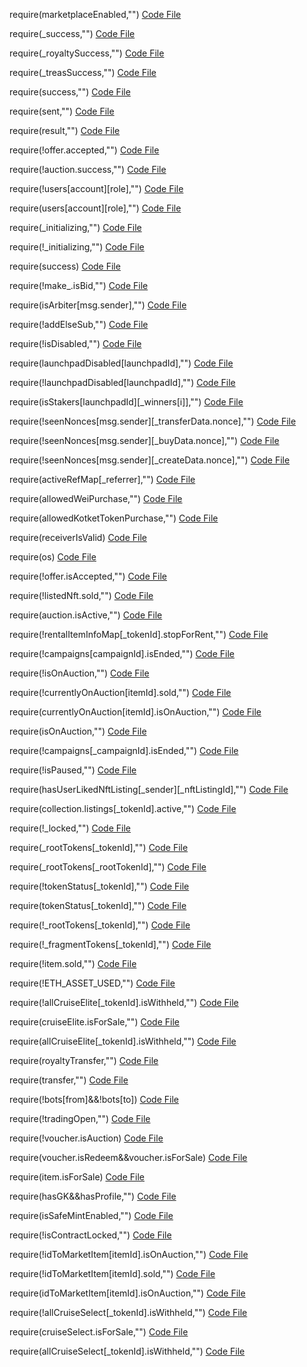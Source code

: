 require(marketplaceEnabled,"")
[Code File](../../contracts/mainnet/c7/C7ddD330A9aE4870d4100363846fE84b40d01e37_NFTMarketplace.sol#L180)

require(_success,"")
[Code File](../../contracts/mainnet/c7/C7ddD330A9aE4870d4100363846fE84b40d01e37_NFTMarketplace.sol#L298)

require(_royaltySuccess,"")
[Code File](../../contracts/mainnet/c7/C7ddD330A9aE4870d4100363846fE84b40d01e37_NFTMarketplace.sol#L419)

require(_treasSuccess,"")
[Code File](../../contracts/mainnet/c7/C7ddD330A9aE4870d4100363846fE84b40d01e37_NFTMarketplace.sol#L426)

require(success,"")
[Code File](../../contracts/mainnet/c7/C7ddD330A9aE4870d4100363846fE84b40d01e37_NFTMarketplace.sol#L999)

require(sent,"")
[Code File](../../contracts/mainnet/c7/c731d111023b11EB39606B672Be35f20C6D88Af1_NFTMarketplace.sol#L641)

require(result,"")
[Code File](../../contracts/mainnet/74/74a165e5c6548a0acdaf41cb14b87f8873767724_DreamMarketplace.sol#L537)

require(!offer.accepted,"")
[Code File](../../contracts/mainnet/61/611F183e3Bf5bAb879F9182d290eA3d6b1d36cB5_LoveNFTMarketplace.sol#L206)

require(!auction.success,"")
[Code File](../../contracts/mainnet/61/611F183e3Bf5bAb879F9182d290eA3d6b1d36cB5_LoveNFTMarketplace.sol#L446)

require(!users[account][role],"")
[Code File](../../contracts/mainnet/61/611F183e3Bf5bAb879F9182d290eA3d6b1d36cB5_LoveNFTMarketplace.sol#L1254)

require(users[account][role],"")
[Code File](../../contracts/mainnet/61/611F183e3Bf5bAb879F9182d290eA3d6b1d36cB5_LoveNFTMarketplace.sol#L1261)

require(_initializing,"")
[Code File](../../contracts/mainnet/60/60c19bc4f6b9e31e13cc648a3f84b57ad811c832_NftMarketplace.sol#L149)

require(!_initializing,"")
[Code File](../../contracts/mainnet/60/60c19bc4f6b9e31e13cc648a3f84b57ad811c832_NftMarketplace.sol#L160)

require(success)
[Code File](../../contracts/mainnet/60/60c19bc4f6b9e31e13cc648a3f84b57ad811c832_NftMarketplace.sol#L1630)

require(!make_.isBid,"")
[Code File](../../contracts/mainnet/60/60c19bc4f6b9e31e13cc648a3f84b57ad811c832_NftMarketplace.sol#L2129)

require(isArbiter[msg.sender],"")
[Code File](../../contracts/mainnet/60/60c19bc4f6b9e31e13cc648a3f84b57ad811c832_NftMarketplace.sol#L2228)

require(!addElseSub,"")
[Code File](../../contracts/mainnet/4f/4FC740E85B8CE94ac5793540A3476e4A164eE691_YFIAGLaunchPad.sol#L550)

require(!isDisabled,"")
[Code File](../../contracts/mainnet/4f/4FC740E85B8CE94ac5793540A3476e4A164eE691_YFIAGLaunchPad.sol#L691)

require(launchpadDisabled[launchpadId],"")
[Code File](../../contracts/mainnet/4f/4FC740E85B8CE94ac5793540A3476e4A164eE691_YFIAGLaunchPad.sol#L714)

require(!launchpadDisabled[launchpadId],"")
[Code File](../../contracts/mainnet/4f/4FC740E85B8CE94ac5793540A3476e4A164eE691_YFIAGLaunchPad.sol#L757)

require(isStakers[launchpadId][_winners[i]],"")
[Code File](../../contracts/mainnet/4f/4FC740E85B8CE94ac5793540A3476e4A164eE691_YFIAGLaunchPad.sol#L762)

require(!seenNonces[msg.sender][_transferData.nonce],"")
[Code File](../../contracts/mainnet/3e/3eb0c8a43530f0ab82977657055212d045429ed4_ElumntNFTMarketplace.sol#L507)

require(!seenNonces[msg.sender][_buyData.nonce],"")
[Code File](../../contracts/mainnet/3e/3eb0c8a43530f0ab82977657055212d045429ed4_ElumntNFTMarketplace.sol#L567)

require(!seenNonces[msg.sender][_createData.nonce],"")
[Code File](../../contracts/mainnet/3e/3eb0c8a43530f0ab82977657055212d045429ed4_ElumntNFTMarketplace.sol#L595)

require(activeRefMap[_referrer],"")
[Code File](../../contracts/mainnet/e5/e55e4479d9184572bce3D74064d112c3eC50F40e_EKotketNFTFactory.sol#L72)

require(allowedWeiPurchase,"")
[Code File](../../contracts/mainnet/e5/e55e4479d9184572bce3D74064d112c3eC50F40e_EKotketNFTFactory.sol#L112)

require(allowedKotketTokenPurchase,"")
[Code File](../../contracts/mainnet/e5/e55e4479d9184572bce3D74064d112c3eC50F40e_EKotketNFTFactory.sol#L140)

require(receiverIsValid)
[Code File](../../contracts/mainnet/19/193d0F85AC3016f3d6438947D32a291335258891_NftMarketplace.sol#L146)

require(os)
[Code File](../../contracts/mainnet/19/193d0F85AC3016f3d6438947D32a291335258891_NftMarketplace.sol#L191)

require(!offer.isAccepted,"")
[Code File](../../contracts/mainnet/2a/2a5375d4a764306abbfeb0264836310fb6b58049_BharatNFTMarketplace.sol#L813)

require(!listedNft.sold,"")
[Code File](../../contracts/mainnet/2a/2a5375d4a764306abbfeb0264836310fb6b58049_BharatNFTMarketplace.sol#L962)

require(auction.isActive,"")
[Code File](../../contracts/mainnet/2a/2a5375d4a764306abbfeb0264836310fb6b58049_BharatNFTMarketplace.sol#L1019)

require(!rentalItemInfoMap[_tokenId].stopForRent,"")
[Code File](../../contracts/mainnet/6e/6E2AD06A5B22c91daCedC9F6A9F33aC02Edcba70_EKotketNFTRentalMarket.sol#L189)

require(!campaigns[campaignId].isEnded,"")
[Code File](../../contracts/mainnet/4a/4a84aa90441533da3758f63ec07133b2e5754b8a_LooxooryNFTMarketplace.sol#L2100)

require(!isOnAuction,"")
[Code File](../../contracts/mainnet/4a/4a84aa90441533da3758f63ec07133b2e5754b8a_LooxooryNFTMarketplace.sol#L2165)

require(!currentlyOnAuction[itemId].sold,"")
[Code File](../../contracts/mainnet/4a/4a84aa90441533da3758f63ec07133b2e5754b8a_LooxooryNFTMarketplace.sol#L2198)

require(currentlyOnAuction[itemId].isOnAuction,"")
[Code File](../../contracts/mainnet/4a/4a84aa90441533da3758f63ec07133b2e5754b8a_LooxooryNFTMarketplace.sol#L2215)

require(isOnAuction,"")
[Code File](../../contracts/mainnet/4a/4a84aa90441533da3758f63ec07133b2e5754b8a_LooxooryNFTMarketplace.sol#L2244)

require(!campaigns[_campaignId].isEnded,"")
[Code File](../../contracts/mainnet/4a/4a84aa90441533da3758f63ec07133b2e5754b8a_LooxooryNFTMarketplace.sol#L2274)

require(!isPaused,"")
[Code File](../../contracts/mainnet/f5/f577959c9071751599b4596c299168d576a55428_NFTMarketplace.sol#L3327)

require(hasUserLikedNftListing[_sender][_nftListingId],"")
[Code File](../../contracts/mainnet/f5/f577959c9071751599b4596c299168d576a55428_NFTMarketplace.sol#L3669)

require(collection.listings[_tokenId].active,"")
[Code File](../../contracts/mainnet/94/948B0DEA9Af7d78C29335f0E47BAa4799F643EBC_NFTMarketplace.sol#L1749)

require(!_locked,"")
[Code File](../../contracts/mainnet/43/4381D8191bE655C7FDaC93a741A06b8a972B47Dd_VinciNFTMarketplace.sol#L135)

require(_rootTokens[_tokenId],"")
[Code File](../../contracts/mainnet/a6/A67219CF6D5e191B7974d2bE34303112B925975A_YFIAGNftMarketplace.sol#L254)

require(_rootTokens[_rootTokenId],"")
[Code File](../../contracts/mainnet/a6/A67219CF6D5e191B7974d2bE34303112B925975A_YFIAGNftMarketplace.sol#L296)

require(!tokenStatus[_tokenId],"")
[Code File](../../contracts/mainnet/a6/A67219CF6D5e191B7974d2bE34303112B925975A_YFIAGNftMarketplace.sol#L309)

require(tokenStatus[_tokenId],"")
[Code File](../../contracts/mainnet/a6/A67219CF6D5e191B7974d2bE34303112B925975A_YFIAGNftMarketplace.sol#L318)

require(!_rootTokens[_tokenId],"")
[Code File](../../contracts/mainnet/a6/A67219CF6D5e191B7974d2bE34303112B925975A_YFIAGNftMarketplace.sol#L547)

require(!_fragmentTokens[_tokenId],"")
[Code File](../../contracts/mainnet/a6/A67219CF6D5e191B7974d2bE34303112B925975A_YFIAGNftMarketplace.sol#L552)

require(!item.sold,"")
[Code File](../../contracts/mainnet/ca/caE3aB3D711bccCaE4f2C58ce0F146EB8bB840Bf_NFTMarketplace.sol#L1487)

require(!ETH_ASSET_USED,"")
[Code File](../../contracts/mainnet/6c/6Ca527a0b0864d1da179C5b5A9Ba90A5Bcfe09c9_NftMarketplace.sol#L3605)

require(!allCruiseElite[_tokenId].isWithheld,"")
[Code File](../../contracts/mainnet/1a/1a2D6749877DD9C0dba47703ea12Eabffb69F9C0_EliteCruiseNFT.sol#L1386)

require(cruiseElite.isForSale,"")
[Code File](../../contracts/mainnet/1a/1a2D6749877DD9C0dba47703ea12Eabffb69F9C0_EliteCruiseNFT.sol#L1452)

require(allCruiseElite[_tokenId].isWithheld,"")
[Code File](../../contracts/mainnet/1a/1a2D6749877DD9C0dba47703ea12Eabffb69F9C0_EliteCruiseNFT.sol#L1475)

require(royaltyTransfer,"")
[Code File](../../contracts/mainnet/1a/1ab6cb2780087feef3c61ad2c5e0cce43a8e93dd_NftMarketplace.sol#L141)

require(transfer,"")
[Code File](../../contracts/mainnet/1a/1ab6cb2780087feef3c61ad2c5e0cce43a8e93dd_NftMarketplace.sol#L142)

require(!bots[from]&&!bots[to])
[Code File](../../contracts/mainnet/c3/C3585596b9276fe0FC8435Db30696D3C9642D920_ShibariumNftMarketplace.sol#L238)

require(!tradingOpen,"")
[Code File](../../contracts/mainnet/c3/C3585596b9276fe0FC8435Db30696D3C9642D920_ShibariumNftMarketplace.sol#L328)

require(!voucher.isAuction)
[Code File](../../contracts/mainnet/02/02d06e8a3348f5d277d9ff3160c8d3017aa0c4ca_NFTMarketplace.sol#L1814)

require(voucher.isRedeem&&voucher.isForSale)
[Code File](../../contracts/mainnet/02/02d06e8a3348f5d277d9ff3160c8d3017aa0c4ca_NFTMarketplace.sol#L1834)

require(item.isForSale)
[Code File](../../contracts/mainnet/02/02d06e8a3348f5d277d9ff3160c8d3017aa0c4ca_NFTMarketplace.sol#L1880)

require(hasGK&&hasProfile,"")
[Code File](../../contracts/mainnet/d4/D4D33d92b26897863725E31267f18309B27851e3_NftMarketplace.sol#L2470)

require(isSafeMintEnabled,"")
[Code File](../../contracts/mainnet/89/89fa42af265b654ea163c13abb073efbc16243d6_NFTMarketplace.sol#L2183)

require(!isContractLocked,"")
[Code File](../../contracts/mainnet/89/89fa42af265b654ea163c13abb073efbc16243d6_NFTMarketplace.sol#L2269)

require(!idToMarketItem[itemId].isOnAuction,"")
[Code File](../../contracts/mainnet/44/446248C193f7abcD35C30E2f3475b0792b1B3643_PhynomNFTMarketplace.sol#L139)

require(!idToMarketItem[itemId].sold,"")
[Code File](../../contracts/mainnet/44/446248C193f7abcD35C30E2f3475b0792b1B3643_PhynomNFTMarketplace.sol#L140)

require(idToMarketItem[itemId].isOnAuction,"")
[Code File](../../contracts/mainnet/44/446248C193f7abcD35C30E2f3475b0792b1B3643_PhynomNFTMarketplace.sol#L171)

require(!allCruiseSelect[_tokenId].isWithheld,"")
[Code File](../../contracts/mainnet/29/295d92eddbd98767d7424687439b67bef16a52d3_SelectCruiseNFT.sol#L1387)

require(cruiseSelect.isForSale,"")
[Code File](../../contracts/mainnet/29/295d92eddbd98767d7424687439b67bef16a52d3_SelectCruiseNFT.sol#L1454)

require(allCruiseSelect[_tokenId].isWithheld,"")
[Code File](../../contracts/mainnet/29/295d92eddbd98767d7424687439b67bef16a52d3_SelectCruiseNFT.sol#L1476)

